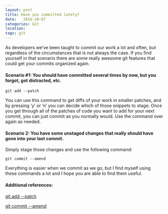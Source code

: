 ```yaml
---
layout: post
title: Have you committed lately?
date:   2016-10-07
categories: Git
location:
tags: git
---
```


As developers we’ve been taught to commit our work a lot and often, but regardless of the circumstances that is not always the case. If you find yourself in that scenario there are some really awesome git features that could get your commits organized again. 

#### Scenario #1: You should have committed several times by now, but you forgot, got distracted, etc. 

`git add --patch`

You can use this command to get diffs of your work in smaller patches, and by  pressing ‘y’ or ’n’ you can decide which of those snippets to stage. Once you get through all of the patches of code you want to add for your next commit, you can just commit as you normally would. Use the command over again as needed. 

#### Scenario 2: You have some unstaged changes that really should have gone into your last commit. 

Simply stage those changes and use the following command:

`git commit --amend`




Everything is easier when we commit as we go, but I find myself using these commands a lot and I hope you are able to find them useful.

#### Additional references: 

[git add --patch]("https://git-scm.com/docs/git-add")

[git commit --amend]("https://help.github.com/articles/changing-a-commit-message/")
